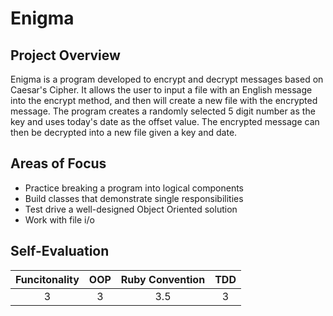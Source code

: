 # Enigma
## Project Overview
Enigma is a program developed to encrypt and decrypt messages based on Caesar's Cipher. It allows the user to input a file with an English message into the encrypt method, and then will create a new file with the encrypted message. The program creates a randomly selected 5 digit number as the key and uses today's date as the offset value. The encrypted message can then be decrypted into a new file given a key and date.

## Areas of Focus
- Practice breaking a program into logical components
- Build classes that demonstrate single responsibilities
- Test drive a well-designed Object Oriented solution
- Work with file i/o

## Self-Evaluation
Funcitonality | OOP | Ruby Convention | TDD
:-----------: |:----:|:----------------:|:----:
3             | 3   |  3.5              | 3
